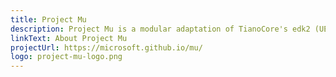 ```yaml
---
title: Project Mu
description: Project Mu is a modular adaptation of TianoCore's edk2 (UEFI BIOS reference) tuned for building modern devices using a scalable, maintainable, and reusable pattern
linkText: About Project Mu
projectUrl: https://microsoft.github.io/mu/
logo: project-mu-logo.png
---
```

